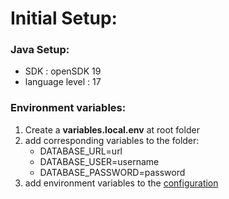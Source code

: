 # Initial Setup:

### Java Setup:
* SDK : openSDK 19
* language level : 17

### Environment variables:
1. Create a **variables.local.env** at root folder
2. add corresponding variables to the folder:
   * DATABASE_URL=url
   * DATABASE_USER=username
   * DATABASE_PASSWORD=password
3. add environment variables to the [configuration](https://www.jetbrains.com/help/objc/add-environment-variables-and-program-arguments.html#add-environment-variables)

